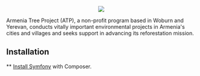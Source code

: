 <p align="center"><a href="https://www.armeniatree.org/en/" target="_blank">
    <img src="https://www.armeniatree.org/en/images/logo_atp_2.png">
</a></p>

Armenia Tree Project (ATP), a non-profit program based in Woburn and Yerevan, conducts vitally important environmental projects in Armenia's cities and villages and seeks support in advancing its reforestation mission.

Installation
------------

** [Install Symfony][1] with Composer.

[1]: https://symfony.com/doc/current/setup.html
